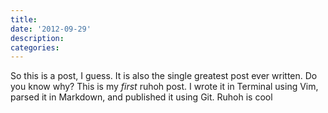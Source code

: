 ```yaml
---
title:
date: '2012-09-29'
description:
categories:
---
```


So this is a post, I guess. It is also the single greatest post ever written. Do you know why? This is my *first* ruhoh post. I wrote it in Terminal using Vim, parsed it in Markdown, and published it using Git. Ruhoh is cool 
